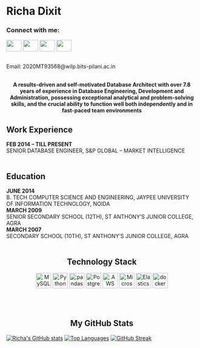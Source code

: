 # Richa Dixit


<h3 align="left">Connect with me:</h3>
<p align="left">
<a href="your link" target="blank"><img align="center" src="https://cdn.jsdelivr.net/npm/simple-icons@3.0.1/icons/twitter.svg" alt="" height="30" width="40" /></a>
<a href="https://www.linkedin.com/in/richa-dixit-49399b16b/" target="blank"><img align="center" src="https://cdn.jsdelivr.net/npm/simple-icons@3.0.1/icons/linkedin.svg" alt="" height="30" width="40" /></a>
<a href="your link" target="blank"><img align="center" src="https://cdn.jsdelivr.net/npm/simple-icons@3.0.1/icons/instagram.svg" alt="" height="30" width="40" /></a>
<a href="your link" target="blank"><img align="center" src="https://cdn.jsdelivr.net/npm/simple-icons@3.0.1/icons/youtube.svg" alt="" height="30" width="40" /></a>
</p>


</br>
Email: 2020MT93568@wilp.bits-pilani.ac.in

</br>
</br>

<p align="center"> 
  <b>
A results-driven and self-motivated Database Architect with over 7.8 years of experience in Database Engineering, Development and Administration, possessing exceptional analytical and problem-solving skills, and the crucial ability to function well both independently and in fast-paced team environments
  </b>  
</p>  

<h2 align="Left">Work Experience</h2>
<b>FEB 2014 – TILL PRESENT </b></br>
SENIOR DATABASE ENGINEER, S&P GLOBAL – MARKET INTELLIGENCE
</br>
</br>
<h2 align="Left">Education</h2>

<b>JUNE 2014</b> </br>
B. TECH COMPUTER SCIENCE AND ENGINEERING, JAYPEE UNIVERSITY OF INFORMATION TECHNOLOGY, NOIDA
</br> 
<b>MARCH 2009</b> </br>
SENIOR SECONDARY SCHOOL (12TH), ST ANTHONY’S JUNIOR COLLEGE, AGRA
</br> 
<b>MARCH 2007</b> </br> 
SECONDARY SCHOOL (10TH), ST ANTHONY’S JUNIOR COLLEGE, AGRA
</br>
</br>


<h2 align="center">Technology Stack</h2>
<p align="center"> 
<a href="https://dev.mysql.com/" title="MySQL"><img src="https://github.com/get-icon/geticon/raw/master/icons/mysql.svg" alt="MySQL" width="40" height="40"></a>  
<a href="https://www.python.org/" title="Python"><img src="https://github.com/get-icon/geticon/raw/master/icons/python.svg" alt="Python" width="40" height="40"></a>
<a href="https://pandas.pydata.org/" title="pandas"><img src="https://github.com/get-icon/geticon/raw/master/icons/pandas-icon.svg" alt="pandas" width="40" height="40"></a> 
<a href="https://www.postgresql.org/" title="PostgreSQL"><img src="https://github.com/get-icon/geticon/raw/master/icons/postgresql.svg" alt="PostgreSQL" width="40" height="40"></a>
<a href="https://aws.amazon.com/" title="AWS"><img src="https://github.com/get-icon/geticon/raw/master/icons/aws.svg" alt="AWS" width="40" height="40"></a>
<a href="https://azure.microsoft.com/" title="Microsoft Azure"><img src="https://github.com/get-icon/geticon/raw/master/icons/azure-icon.svg" alt="Microsoft Azure" width="40" height="40"></a>  
<a href="https://www.elastic.co/products/elasticsearch" title="Elasticsearch"><img src="https://github.com/get-icon/geticon/raw/master/icons/elasticsearch.svg" alt="Elasticsearch" width="40" height="40"></a> 
 <a href="https://www.docker.com/" title="docker"><img src="https://github.com/get-icon/geticon/raw/master/icons/docker-icon.svg" alt="docker" width="40" height="40"></a> 
 </p>
</br>
</br>

<p align="center">
<h2 align="center">My GitHub Stats</h2>



[![Richa's GitHub stats](https://github-readme-stats.vercel.app/api?username=richadixitbits)](https://github.com/richadixitbits/github-readme-stats&show_icons=true&theme=onedark) 
[![Top Languages](https://github-readme-stats.vercel.app/api/top-langs/?username=richadixitbits&layout=compact)](https://github.com/richadixitbits/github-readme-stats)
[![GitHub Streak](https://github-readme-streak-stats.herokuapp.com/?user=richadixitbits)](https://git.io/streak-stats)

</p>
